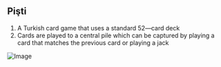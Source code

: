 ## Pişti

1. A Turkish card game that uses a standard 52—card deck
2. Cards are played to a central pile which can be captured by playing a card that matches the previous card or playing a jack

![Image](https://commons.wikimedia.org/wiki/File:Carte_da_gioco1.jpg)
